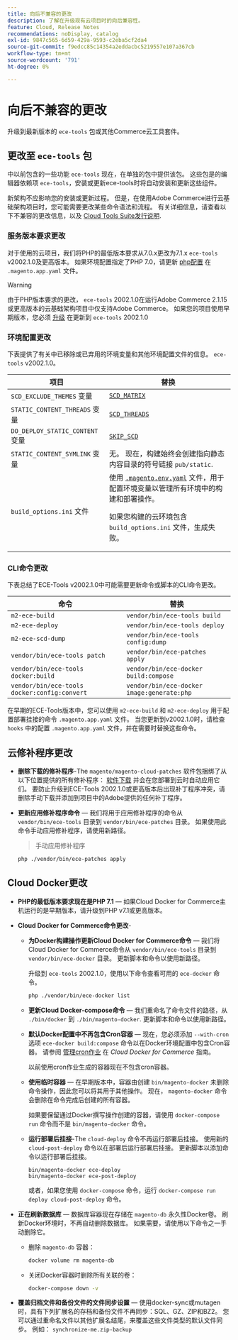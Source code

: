 ```yaml
---
title: 向后不兼容的更改
description: 了解在升级现有云项目时的向后兼容性。
feature: Cloud, Release Notes
recommendations: noDisplay, catalog
exl-id: 9847c565-6d59-429a-9593-c2eba5cf2da4
source-git-commit: f9edcc85c14354a2eddacbc5219557e107a367cb
workflow-type: tm+mt
source-wordcount: '791'
ht-degree: 0%

---
```


# 向后不兼容的更改

升级到最新版本的 `ece-tools` 包或其他Commerce云工具套件。

## 更改至 `ece-tools` 包

中以前包含的一些功能 `ece-tools` 现在，在单独的包中提供该包。 这些包是的编辑器依赖项 `ece-tools`，安装或更新ece-tools时将自动安装和更新这些组件。

新架构不应影响您的安装或更新过程。 但是，在使用Adobe Commerce进行云基础架构项目时，您可能需要更改某些命令语法和流程。 有关详细信息，请查看以下不兼容的更改信息，以及 [Cloud Tools Suite发行说明](cloud-tools-suite.md).

### 服务版本要求更改

对于使用的云项目，我们将PHP的最低版本要求从7.0.x更改为7.1.x `ece-tools` v2002.1.0及更高版本。 如果环境配置指定了PHP 7.0，请更新 [php配置](../application/php-settings.md) 在 `.magento.app.yaml` 文件。

>[!WARNING]
>
>由于PHP版本要求的更改， `ece-tools` 2002.1.0在运行Adobe Commerce 2.1.15或更高版本的云基础架构项目中仅支持Adobe Commerce。 如果您的项目使用早期版本，您必须 [升级](../development/commerce-version.md) 在更新到 `ece-tools` 2002.1.0

### 环境配置更改

下表提供了有关中已移除或已弃用的环境变量和其他环境配置文件的信息。 `ece-tools` v2002.1.0。

| 项目 | 替换 |
| -------- | ----------- |
| `SCD_EXCLUDE_THEMES` 变量 | [`SCD_MATRIX`](../environment/variables-build.md#scd_matrix) |
| `STATIC_CONTENT_THREADS` 变量 | [`SCD_THREADS`](../environment/variables-build.md#scd_threads) |
| `DO_DEPLOY_STATIC_CONTENT` 变量 | [`SKIP_SCD`](../environment/variables-build.md#skip_scd) |
| `STATIC_CONTENT_SYMLINK` 变量 | 无。 现在，构建始终会创建指向静态内容目录的符号链接 `pub/static`. |
| `build_options.ini` 文件 | 使用 [`.magento.env.yaml`](../application/configure-app-yaml.md) 文件，用于配置环境变量以管理所有环境中的构建和部署操作。<p>如果您构建的云环境包含 `build_options.ini` 文件，生成失败。 |

### CLI命令更改

下表总结了ECE-Tools v2002.1.0中可能需要更新命令或脚本的CLI命令更改。

| 命令 | 替换 |
|-------- | ----------- |
| `m2-ece-build` | `vendor/bin/ece-tools build` |
| `m2-ece-deploy` | `vendor/bin/ece-tools deploy` |
| `m2-ece-scd-dump` | `vendor/bin/ece-tools config:dump` |
| `vendor/bin/ece-tools patch` | `vendor/bin/ece-patches apply` |
| `vendor/bin/ece-tools docker:build` | `vendor/bin/ece-docker build:compose` |
| `vendor/bin/ece-tools docker:config:convert` | `vendor/bin/ece-docker  image:generate:php` |

在早期的ECE-Tools版本中，您可以使用 `m2-ece-build` 和 `m2-ece-deploy` 用于配置部署挂接的命令 `.magento.app.yaml` 文件。 当您更新到v2002.1.0时，请检查 `hooks` 中的配置 `.magento.app.yaml` 文件，并在需要时替换这些命令。

## 云修补程序更改

- **删除下载的修补程序**-The `magento/magento-cloud-patches` 软件包捆绑了从以下位置提供的所有修补程序： [软件下载](https://experienceleague.adobe.com/docs/commerce-operations/installation-guide/prerequisites/commerce.html) 并会在您部署到云时自动应用它们。 要防止升级到ECE-Tools 2002.1.0或更高版本后出现补丁程序冲突，请删除手动下载并添加到项目中的Adobe提供的任何补丁程序。

- **更新应用修补程序命令** — 我们将用于应用修补程序的命令从 `vendor/bin/ece-tools` 目录到 `vendor/bin/ece-patches` 目录。 如果使用此命令手动应用修补程序，请使用新路径。

  > 手动应用修补程序

  ```bash
  php ./vendor/bin/ece-patches apply
  ```

## Cloud Docker更改

- **PHP的最低版本要求现在是PHP 7.1** — 如果Cloud Docker for Commerce主机运行的是早期版本，请升级到PHP v7.1或更高版本。

- **Cloud Docker for Commerce命令更改**-

   - **为Docker构建操作更新Cloud Docker for Commerce命令** — 我们将Cloud Docker for Commerce命令从 `vendor/bin/ece-tools` 目录到 `vendor/bin/ece-docker` 目录。 更新脚本和命令以使用新路径。

     升级到 `ece-tools` 2002.1.0，使用以下命令查看可用的 `ece-docker` 命令。

     ```bash
     php ./vendor/bin/ece-docker list
     ```

   - **更新Cloud Docker-compose命令** — 我们重命名了命令文件的路径，从 `./bin/docker` 到 `./bin/magento-docker`. 更新脚本和命令以使用新路径。

   - **默认Docker配置中不再包含Cron容器** — 现在，您必须添加 `--with-cron` 选项 `ece-docker build:compose` 命令以在Docker环境配置中包含Cron容器。 请参阅 [管理cron作业](https://developer.adobe.com/commerce/cloud-tools/docker/configure/manage-cron-jobs/) 在 _Cloud Docker for Commerce_ 指南。

     以前使用cron作业生成的容器现在不包含cron容器。

   - **使用临时容器** — 在早期版本中，容器由创建 `bin/magento-docker` 未删除命令操作，因此您可以将其用于其他操作。 现在， `magento-docker` 命令会删除在命令完成后创建的所有容器。

     如果要保留通过Docker撰写操作创建的容器，请使用 `docker-compose run` 命令而不是 `bin/magento-docker` 命令。

   - **运行部署后挂接**-The `cloud-deploy` 命令不再运行部署后挂接。 使用新的 `cloud-post-deploy` 命令以在部署后运行部署后挂接。 更新脚本以添加命令以运行部署后挂接。

     ```shell
     bin/magento-docker ece-deploy
     bin/magento-docker ece-post-deploy
     ```

     或者，如果您使用 `docker-compose` 命令，运行 `docker-compose run deploy cloud-post-deploy` 命令。

- **正在刷新数据库** — 数据库容器现在存储在 `magento-db` 永久性Docker卷。 刷新Docker环境时，不再自动删除数据库。 如果需要，请使用以下命令之一手动删除它。

   - 删除 `magento-db` 容器：

     ```bash
     docker volume rm magento-db
     ```

   - 关闭Docker容器时删除所有关联的卷：

     ```bash
     docker-compose down -v
     ```

- **覆盖归档文件和备份文件的文件同步设置** — 使用docker-sync或mutagen时，具有下列扩展名的存档和备份文件不再同步：SQL、GZ、ZIP和BZ2。 您可以通过重命名文件以其他扩展名结尾，来覆盖这些文件类型的默认文件同步。 例如： `synchronize-me.zip-backup`
